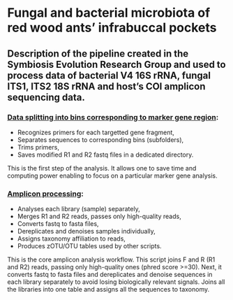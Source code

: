 # Fungal and bacterial microbiota of red wood ants’ infrabuccal pockets
## Description of the pipeline created in the Symbiosis Evolution Research Group and used to process data of bacterial V4 16S rRNA, fungal ITS1, ITS2 18S rRNA and host’s COI amplicon sequencing data.

### [Data splitting into bins corresponding to marker gene region]([multiSPLIT](https://github.com/IgorSiedlecki/Microbial-diversity-of-Formica-polyctena-infrabuccal-pockets/blob/0554e65c7edac81b4bbc89a952d56022d42eacd5/multiSPLIT.py)):
- Recognizes primers for each targetted gene fragment,
- Separates sequences to corresponding bins (subfolders),
- Trims primers,
- Saves modified R1 and R2 fastq files in a dedicated directory.
 
This is the first step of the analysis. It allows one to save time and computing power enabling to focus on a particular marker gene analysis. 
 
### [Amplicon processing]([LSD5](https://github.com/IgorSiedlecki/Microbial-diversity-of-Formica-polyctena-infrabuccal-pockets/blob/0554e65c7edac81b4bbc89a952d56022d42eacd5/LSD5.py)):
- Analyses each library (sample) separately,
- Merges R1 and R2 reads, passes only high-quality reads,
- Converts fastq to fasta files,
- Dereplicates and denoises samples individually,
- Assigns taxonomy affiliation to reads,
- Produces zOTU/OTU tables used by other scripts.
 
This is the core amplicon analysis workflow. 
This script joins F and R (R1 and R2) reads, passing only high-quality ones (phred score >=30). 
Next, it converts fastq to fasta files and dereplicates and denoise sequences in each library separately to avoid losing biologically relevant signals.
Joins all the libraries into one table and assigns all the sequences to taxonomy.
